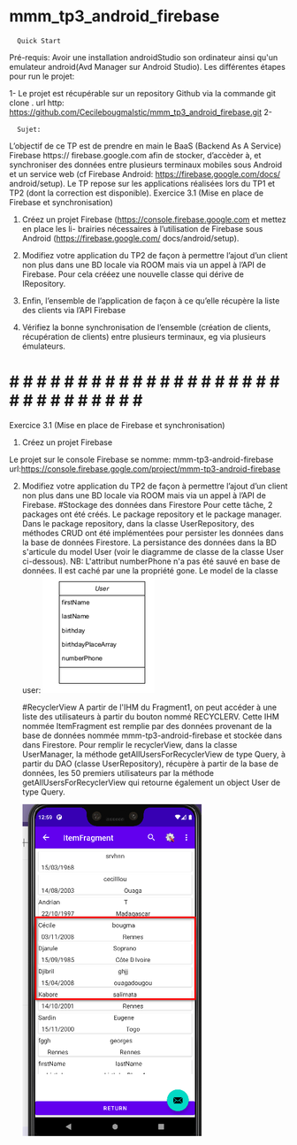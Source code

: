 # mmm_tp3_android_firebase
      Quick Start
Pré-requis: Avoir une installation androidStudio son ordinateur ainsi qu'un emulateur android(Avd Manager sur Android Studio).
Les différentes étapes pour run le projet:

1- Le projet est récupérable sur un repository Github via la commande git clone <url http>.
url http: https://github.com/CecilebougmaIstic/mmm_tp3_android_firebase.git
2-

      Sujet:
L’objectif de ce TP est de prendre en main le BaaS (Backend As A Service) Firebase https://
firebase.google.com afin de stocker, d’accèder à, et synchroniser des données entre plusieurs terminaux
mobiles sous Android et un service web (cf Firebase Android: https://firebase.google.com/docs/
android/setup). Le TP repose sur les applications réalisées lors du TP1 et TP2 (dont la correction est
disponible).
Exercice 3.1 (Mise en place de Firebase et synchronisation)
1. Créez un projet Firebase (https://console.firebase.google.com et mettez en place les li-
   brairies nécessaires à l’utilisation de Firebase sous Android (https://firebase.google.com/
   docs/android/setup).

2. Modifiez votre application du TP2 de façon à permettre l’ajout d’un client non plus dans une BD
   locale via ROOM mais via un appel à l’API de Firebase. Pour cela crééez une nouvelle classe qui
   dérive de IRepository.
3. Enfin, l’ensemble de l’application de façon à ce qu’elle récupère la liste des clients via l’API Firebase
4. Vérifiez la bonne synchronisation de l’ensemble (création de clients, récupération de clients) entre
   plusieurs terminaux, eg via plusieurs émulateurs.

# # # # # # # # # # # # # # # # # # # # # # # # # # # # # # # # 

Exercice 3.1 (Mise en place de Firebase et synchronisation)
1. Créez un projet Firebase

Le projet sur le console Firebase se nomme: mmm-tp3-android-firebase   
url:https://console.firebase.gogle.com/project/mmm-tp3-android-firebase

2. Modifiez votre application du TP2 de façon à permettre l’ajout d’un client non plus dans une BD
   locale via ROOM mais via un appel à l’API de Firebase.
   #Stockage des données  dans Firestore 
Pour cette tâche, 2 packages ont été créés. Le package repository et le package manager.
Dans le package repository, dans la classe UserRepository, des méthodes CRUD ont été implémentées pour persister
les données dans la base de données Firestore.
La persistance des données dans la BD s'articule du model User (voir le diagramme de classe de la classe User ci-dessous).
NB: L'attribut numberPhone n'a pas été sauvé en base de données. 
   Il est caché par une la propriété gone.
Le model de la classe user:
![img_1.png](img_1.png)

   #RecyclerView
A partir de l'IHM du Fragment1, on peut accéder à une liste des utilisateurs à partir du bouton
nommé RECYCLERV. Cette IHM nommée ItemFragment est remplie par des données provenant de la base de données nommée mmm-tp3-android-firebase et stockée dans 
dans Firestore.
Pour remplir le recyclerView, dans la classe UserManager, la méthode getAllUsersForRecyclerView de type Query, à partir du DAO (classe
UserRepository), récupère à partir de la base de données, les 50 premiers utilisateurs par la méthode getAllUsersForRecyclerView
qui retourne également un object User de type Query.

   ![img_2.png](img_2.png)

